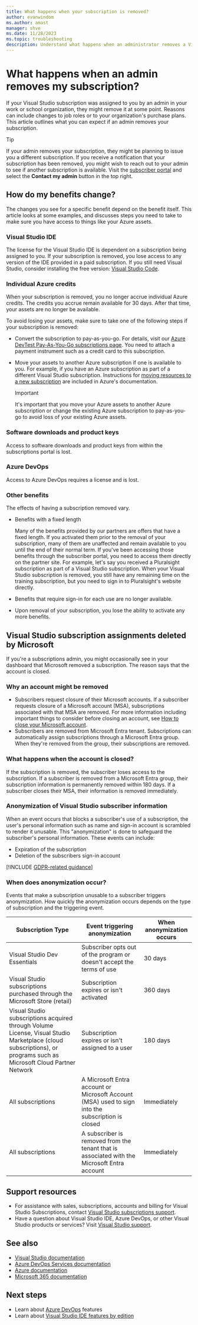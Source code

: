 ```yaml
---
title: What happens when your subscription is removed?
author: evanwindom
ms.author: amast
manager: shve
ms.date: 11/28/2023
ms.topic: troubleshooting
description: Understand what happens when an administrator removes a Visual Studio subscription, including changes to benefits and available resources.
---
```


# What happens when an admin removes my subscription?

If your Visual Studio subscription was assigned to you by an admin in your work or school organization, they might remove it at some point.  Reasons can include changes to job roles or to your organization's purchase plans.  This article outlines what you can expect if an admin removes your subscription.  

> [!TIP]
> If your admin removes your subscription, they might be planning to issue you a different subscription.  If you receive a notification that your subscription has been removed, you might wish to reach out to your admin to see if another subscription is available. Visit the [subscriber portal](https://my.visualstudio.com) and select the **Contact my admin** button in the top right.

## How do my benefits change?

The changes you see for a specific benefit depend on the benefit itself.  This article looks at some examples, and discusses steps you need to take to make sure you have access to things like your Azure assets. 

### Visual Studio IDE

The license for the Visual Studio IDE is dependent on a subscription being assigned to you.  If your subscription is removed, you lose access to any version of the IDE provided in a paid subscription.  If you still need Visual Studio, consider installing the free version: [Visual Studio Code](https://code.visualstudio.com/).  

### Individual Azure credits

When your subscription is removed, you no longer accrue individual Azure credits.  The credits you accrue remain available for 30 days.  After that time, your assets are no longer be available. 

To avoid losing your assets, make sure to take one of the following steps if your subscription is removed:

+ Convert the subscription to pay-as-you-go.  For details, visit our [Azure DevTest Pay-As-You-Go subscriptions page](https://azure.microsoft.com/offers/ms-azr-0023p/).  You need to attach a payment instrument such as a credit card to this subscription. 
+ Move your assets to another Azure subscription if one is available to you.  For example, if you have an Azure subscription as part of a different Visual Studio subscription.  Instructions for [moving resources to a new subscription](/azure/devtest/offer/how-to-change-directory-tenants-visual-studio-azure) are included in Azure's documentation.  

  > [!IMPORTANT]
  > It's important that you move your Azure assets to another Azure subscription or change the existing Azure subscription to pay-as-you-go to avoid loss of your existing Azure assets. 

### Software downloads and product keys

Access to software downloads and product keys from within the subscriptions portal is lost. 

### Azure DevOps

Access to Azure DevOps requires a license and is lost.

### Other benefits

The effects of having a subscription removed vary.  

+ Benefits with a fixed length

  Many of the benefits provided by our partners are offers that have a fixed length.  If you activated them prior to the removal of your subscription, many of them are unaffected and remain available to you until the end of their normal term.  If you've been accessing those benefits through the subscriber portal, you need to access them directly on the partner site.  For example, let's say you received a Pluralsight subscription as part of a Visual Studio subscription.  When your Visual Studio subscription is removed, you still have any remaining time on the training subscription, but you need to sign in to Pluralsight's website directly.

+ Benefits that require sign-in for each use are no longer available.

+ Upon removal of your subscription, you lose the ability to activate any more benefits.  

## Visual Studio subscription assignments deleted by Microsoft

If you're a subscriptions admin, you might occasionally see in your dashboard that Microsoft removed a subscription.  The reason says that the account is closed. 

### Why an account might be removed  

+ Subscribers request closure of their Microsoft accounts. If a subscriber requests closure of a Microsoft account (MSA), subscriptions associated with that MSA are removed.  For more information including important things to consider before closing an account, see [How to close your Microsoft account](https://support.microsoft.com/account-billing/how-to-close-your-microsoft-account-c1b2d13f-4de6-6e1b-4a31-d9d668849979).
+ Subscribers are removed from Microsoft Entra tenant.  Subscriptions can automatically assign subscriptions through a Microsoft Entra group.  When they're removed from the group, their subscriptions are removed.

### What happens when the account is closed?

If the subscription is removed, the subscriber loses access to the subscription.  If a subscriber is removed from a Microsoft Entra group, their subscription information is permanently removed within 180 days.  If a subscriber closes their MSA, their information is removed immediately.  

### Anonymization of Visual Studio subscriber information

When an event occurs that blocks a subscriber's use of a subscription, the user's personal information such as name and sign-in account is scrambled to render it unusable.  This "anonymization" is done to safeguard the subscriber's personal information.  These events can include:
+ Expiration of the subscription
+ Deletion of the subscribers sign-in account   

[!INCLUDE [GDPR-related guidance](includes/gdpr-intro-sentence.md)]

### When does anonymization occur?

Events that make a subscription unusable to a subscriber triggers anonymization.  How quickly the anonymization occurs depends on the type of subscription and the triggering event.

| Subscription Type  | Event triggering anonymization | When anonymization occurs |
|--------------------|--------------------------------|---------------------------|
| Visual Studio Dev Essentials | Subscriber opts out of the program or doesn't accept the terms of use | 30 days |
| Visual Studio subscriptions purchased  through the Microsoft Store (retail) | Subscription expires or isn't activated  | 360 days |
| Visual Studio subscriptions acquired through  Volume License, Visual Studio Marketplace  (cloud subscriptions), or programs such as Microsoft Cloud Partner Network | Subscription expires or isn't assigned to a user | 180 days |
| All subscriptions | A Microsoft Entra account or Microsoft  Account (MSA) used to sign into the subscription is closed | Immediately |
| All subscriptions | A subscriber is removed from the tenant that is associated with the Microsoft Entra account | Immediately |

## Support resources

+ For assistance with sales, subscriptions, accounts and billing for Visual Studio Subscriptions, contact [Visual Studio subscriptions support](https://my.visualstudio.com/gethelp).
+ Have a question about Visual Studio IDE, Azure DevOps, or other Visual Studio products or services?  Visit [Visual Studio support](https://visualstudio.microsoft.com/support/).

## See also

+ [Visual Studio documentation](/visualstudio/)
+ [Azure DevOps Services documentation](/azure/devops/)
+ [Azure documentation](/azure/)
+ [Microsoft 365 documentation](/microsoft-365/)

## Next steps

+ Learn about [Azure DevOps](https://azure.microsoft.com/services/devops/) features
+ Learn about [Visual Studio IDE features by edition](https://visualstudio.microsoft.com/vs/compare/)
